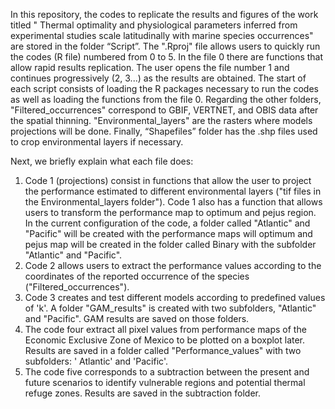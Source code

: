In this repository, the codes to replicate the results and figures of the work titled " Thermal optimality and physiological parameters inferred from experimental studies scale latitudinally with marine species occurrences" are stored in the folder “Script”. The ".Rproj" file allows users to quickly run the codes (R file) numbered from 0 to 5.
In the file 0 there are functions that allow rapid results replication. The user opens the file number 1 and continues progressively (2, 3...) as the results are obtained. 
The start of each script consists of loading the R packages necessary to run the codes as well as loading the functions from the file 0.
Regarding the other folders, "Filtered_occurrences" correspond to GBIF, VERTNET, and OBIS data after the spatial thinning. "Environmental_layers" are the rasters where models projections will be done. Finally, “Shapefiles” folder has the .shp files used to crop environmental layers if necessary. 

Next, we briefly explain what each file does:
1) Code 1 (projections) consist in functions that allow the user to project the performance estimated to different environmental layers ("tif files in the Environmental_layers folder"). Code 1 also has a function that allows users to transform the performance map to optimum and pejus region. In the current configuration of the code, a folder called "Atlantic" and "Pacific" will be created with the performance maps  will optimum and pejus map will be created in the folder called Binary with the subfolder "Atlantic" and "Pacific". 
2) Code 2 allows users to extract the performance values according to the coordinates of the reported occurrence of the species ("Filtered_occurrences"). 
3) Code 3 creates and test different models according to predefined values of 'k'. A folder "GAM_results" is created with two subfolders, "Atlantic" and "Pacific". GAM results are saved on those folders. 
4) The code four extract all pixel values from performance maps of the Economic Exclusive Zone of Mexico to be plotted on a boxplot later. Results are saved in a folder called "Performance_values" with two subfolders: ' Atlantic' and 'Pacific'.
5) The code five corresponds to a subtraction between the present and future scenarios to identify vulnerable regions and potential thermal refuge zones. Results are saved in the subtraction folder. 



